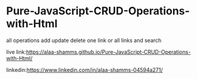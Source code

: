 # Pure-JavaScript-CRUD-Operations-with-Html
all operations add update delete one link or all links and search 

live link:https://alaa-shamms.github.io/Pure-JavaScript-CRUD-Operations-with-Html/

linkedin:https://www.linkedin.com/in/alaa-shamms-04594a271/

